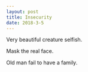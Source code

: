 ```yaml
---
layout: post
title: Insecurity
date: 2018-3-5
---
```

Very beautiful creature selfish.

Mask the real face.

Old man fail to have a family.